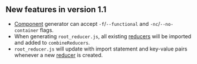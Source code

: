 ## New features in version 1.1
- [Component](docs/component.md) generator can accept `-f`/`--functional` and `-nc`/`--no-container` flags.
- When generating `root_reducer.js`, all existing [reducers](docs/reducer.md) will be imported and added to `combineReducers`.
- `root_reducer.js` will update with import statement and key-value pairs whenever a new [reducer](docs/reducer.md) is created.
